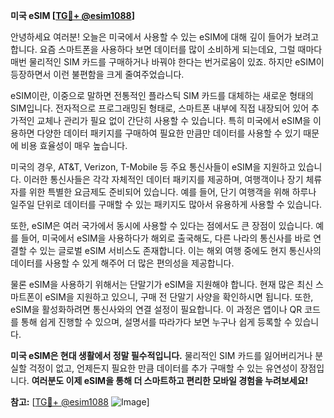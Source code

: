 **미국 eSIM [[TG💪+ @esim1088](https://t.me/s/esim1088)]**

안녕하세요 여러분! 오늘은 미국에서 사용할 수 있는 eSIM에 대해 깊이 들어가 보려고 합니다. 요즘 스마트폰을 사용하다 보면 데이터를 많이 소비하게 되는데요, 그럴 때마다 매번 물리적인 SIM 카드를 구매하거나 바꿔야 한다는 번거로움이 있죠. 하지만 eSIM이 등장하면서 이런 불편함을 크게 줄여주었습니다.

eSIM이란, 이중으로 말하면 전통적인 플라스틱 SIM 카드를 대체하는 새로운 형태의 SIM입니다. 전자적으로 프로그래밍된 형태로, 스마트폰 내부에 직접 내장되어 있어 추가적인 교체나 관리가 필요 없이 간단히 사용할 수 있습니다. 특히 미국에서 eSIM을 이용하면 다양한 데이터 패키지를 구매하여 필요한 만큼만 데이터를 사용할 수 있기 때문에 비용 효율성이 매우 높습니다.

미국의 경우, AT&T, Verizon, T-Mobile 등 주요 통신사들이 eSIM을 지원하고 있습니다. 이러한 통신사들은 각각 자체적인 데이터 패키지를 제공하며, 여행객이나 장기 체류자를 위한 특별한 요금제도 준비되어 있습니다. 예를 들어, 단기 여행객을 위해 하루나 일주일 단위로 데이터를 구매할 수 있는 패키지도 많아서 유용하게 사용할 수 있습니다.

또한, eSIM은 여러 국가에서 동시에 사용할 수 있다는 점에서도 큰 장점이 있습니다. 예를 들어, 미국에서 eSIM을 사용하다가 해외로 출국해도, 다른 나라의 통신사를 바로 연결할 수 있는 글로벌 eSIM 서비스도 존재합니다. 이는 해외 여행 중에도 현지 통신사의 데이터를 사용할 수 있게 해주어 더 많은 편의성을 제공합니다.

물론 eSIM을 사용하기 위해서는 단말기가 eSIM을 지원해야 합니다. 현재 많은 최신 스마트폰이 eSIM을 지원하고 있으니, 구매 전 단말기 사양을 확인하시면 됩니다. 또한, eSIM을 활성화하려면 통신사와의 연결 설정이 필요합니다. 이 과정은 앱이나 QR 코드를 통해 쉽게 진행할 수 있으며, 설명서를 따라가다 보면 누구나 쉽게 등록할 수 있습니다.

**미국 eSIM은 현대 생활에서 정말 필수적입니다.** 물리적인 SIM 카드를 잃어버리거나 분실할 걱정이 없고, 언제든지 필요한 만큼 데이터를 추가 구매할 수 있는 유연성이 장점입니다. **여러분도 이제 eSIM을 통해 더 스마트하고 편리한 모바일 경험을 누려보세요!** 

**참고:** [[TG💪+ @esim1088](https://t.me/s/esim1088) ![Image](https://i.postimg.cc/Y0z9fWf4/image.png)]